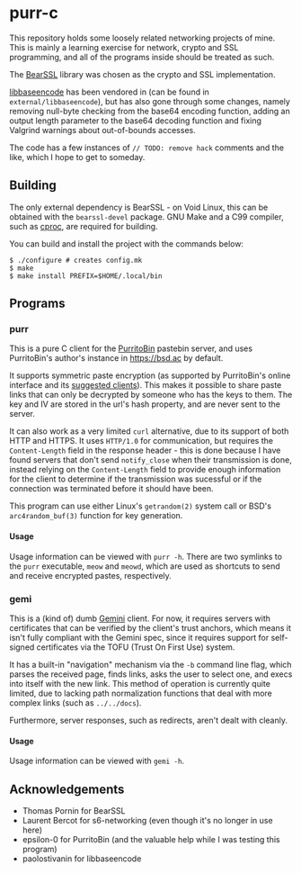 # purr-c

This repository holds some loosely related networking projects of mine. This is
mainly a learning exercise for network, crypto and SSL programming, and all of
the programs inside should be treated as such.

The [BearSSL](https://www.bearssl.org/) library was chosen as the crypto and SSL
implementation.

[libbaseencode](https://github.com/paolostivanin/libbaseencode) has been
vendored in (can be found in `external/libbaseencode`), but has also gone
through some changes, namely removing null-byte checking from the base64
encoding function, adding an output length parameter to the base64 decoding
function and fixing Valgrind warnings about out-of-bounds accesses.

The code has a few instances of `// TODO: remove hack` comments and the like,
which I hope to get to someday.

## Building

The only external dependency is BearSSL - on Void Linux, this can be obtained
with the `bearssl-devel` package. GNU Make and a C99 compiler, such as
[cproc](https://git.sr.ht/~mcf/cproc), are required for building.

You can build and install the project with the commands below:

```
$ ./configure # creates config.mk
$ make
$ make install PREFIX=$HOME/.local/bin
```

## Programs

### purr

This is a pure C client for the
[PurritoBin](https://github.com/PurritoBin/PurritoBin) pastebin server, and uses
PurritoBin's author's instance in <https://bsd.ac> by default.

It supports symmetric paste encryption (as supported by PurritoBin's online
interface and its [suggested
clients](https://github.com/PurritoBin/PurritoBin/tree/master/clients)). This
makes it possible to share paste links that can only be decrypted by someone who
has the keys to them. The key and IV are stored in the url's hash property, and
are never sent to the server.

It can also work as a very limited `curl` alternative, due to its support of
both HTTP and HTTPS. It uses `HTTP/1.0` for communication, but requires the
`Content-Length` field in the response header - this is done because I have
found servers that don't send `notify_close` when their transmission is done,
instead relying on the `Content-Length` field to provide enough information for
the client to determine if the transmission was sucessful or if the connection
was terminated before it should have been.

This program can use either Linux's `getrandom(2)` system call or BSD's
`arc4random_buf(3)` function for key generation.

#### Usage

Usage information can be viewed with `purr -h`. There are two symlinks to the
`purr` executable, `meow` and `meowd`, which are used as shortcuts to send and
receive encrypted pastes, respectively.

### gemi

This is a (kind of) dumb [Gemini](https://gemini.circumlunar.space/) client. For
now, it requires servers with certificates that can be verified by the client's
trust anchors, which means it isn't fully compliant with the Gemini spec, since
it requires support for self-signed certificates via the TOFU (Trust On First
Use) system.

It has a built-in "navigation" mechanism via the `-b` command line flag, which
parses the received page, finds links, asks the user to select one, and execs
into itself with the new link. This method of operation is currently quite
limited, due to lacking path normalization functions that deal with more complex
links (such as `../../docs`).

Furthermore, server responses, such as redirects, aren't dealt with cleanly.

#### Usage

Usage information can be viewed with `gemi -h`.

## Acknowledgements

- Thomas Pornin for BearSSL
- Laurent Bercot for s6-networking (even though it's no longer in use here)
- epsilon-0 for PurritoBin (and the valuable help while I was testing this
   program)
- paolostivanin for libbaseencode
